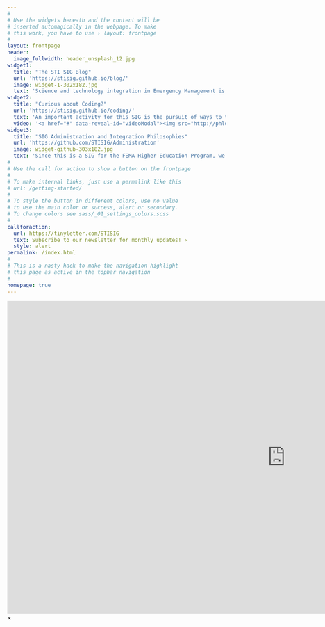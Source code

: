 ```yaml
---
#
# Use the widgets beneath and the content will be
# inserted automagically in the webpage. To make
# this work, you have to use › layout: frontpage
#
layout: frontpage
header:
  image_fullwidth: header_unsplash_12.jpg
widget1:
  title: "The STI SIG Blog"
  url: 'https://stisig.github.io/blog/'
  image: widget-1-302x182.jpg
  text: 'Science and technology integration in Emergency Management is a nascent special interest group that is currently still defining its specific parameters. For example, what sort of EM do you see in the future? What sort of technology does that version of EM use? How do we actually get on a path that would allow us to be able to realize that version? There is so much to worry about, think about, find, discuss, examine, and test that no one group can do so. With that in mind, one major component of this SIG is to advocate, point toward, and demonstrate potential futures, future technologies, and to bridge academics who are developing technology with emergency management personnel who can deploy it. Our blog allows us to do just that by highlighting recent developments, opinions, and observations from academia and practice.'
widget2:
  title: "Curious about Coding?"
  url: 'https://stisig.github.io/coding/'
  text: 'An important activity for this SIG is the pursuit of ways to teach how programming works. This includes ways for you to teach yourselves. At first, these will be rough, course notes from Dr. LaLone&#8217;s past courses. However, over time these will become closer to how EM needs programming to work, and how that need can generate ways of learning. Click above for a brief introduction to this content.'
  video: '<a href="#" data-reveal-id="videoModal"><img src="http://phlow.github.io/feeling-responsive/images/start-video-feeling-responsive-302x182.jpg" width="302" height="182" alt=""/></a>'
widget3:
  title: "SIG Administration and Integration Philosophies"
  url: 'https://github.com/STISIG/Administration'
  image: widget-github-303x182.jpg
  text: 'Since this is a SIG for the FEMA Higher Education Program, we meet regularly--typically on the first Thursday of each month. The minutes for these meetings will be located in our repository. In addition to those meeting notes, we will irregularly produce white papers and bits of philosophy about how to best advocate for more integrative progress in EM. This could include everything from how to broach the need for technology training to policy creation for social media use.'
#
# Use the call for action to show a button on the frontpage
#
# To make internal links, just use a permalink like this
# url: /getting-started/
#
# To style the button in different colors, use no value
# to use the main color or success, alert or secondary.
# To change colors see sass/_01_settings_colors.scss
#
callforaction:
  url: https://tinyletter.com/STISIG
  text: Subscribe to our newsletter for monthly updates! ›
  style: alert
permalink: /index.html
#
# This is a nasty hack to make the navigation highlight
# this page as active in the topbar navigation
#
homepage: true
---
```


<div id="videoModal" class="reveal-modal large" data-reveal="">
  <div class="flex-video widescreen vimeo" style="display: block;">
    <iframe width="1280" height="720" src="https://www.youtube.com/embed/3whFBvMajEk" frameborder="0" allowfullscreen></iframe>
  </div>
  <a class="close-reveal-modal">&#215;</a>
</div>
